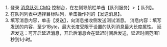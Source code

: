 1. 登录 [消息队列 CMQ](https://console.cloud.tencent.com/cmq) 控制台，在左侧导航栏单击【队列服务】>【 队列】。
2. 在队列列表中选择目标队列，单击操作列的【发送消息】。
3. 填写消息内容，单击【发送】，向消息接收侧发送测试消息。
消息内容：填写发送的内容，至少1Byte，最大长度受限于设置的队列消息最大长度属性。
延迟发送：可开启延迟消息，开启后消息会在延迟时间后发送，延迟时间范围1秒到1小时。


